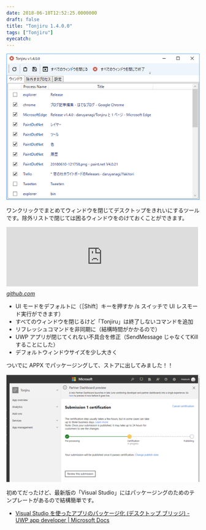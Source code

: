 ```yaml
---
date: 2018-06-10T12:52:25.0000000
draft: false
title: "Tonjiru 1.4.0.0"
tags: ["Tonjiru"]
eyecatch: 
---
```

<p><span itemscope itemtype="http://schema.org/Photograph"><img src="20180610124631.png" alt="f:id:daruyanagi:20180610124631p:plain" title="f:id:daruyanagi:20180610124631p:plain" class="hatena-fotolife" itemprop="image"></span></p><p>ワンクリックでまとめてウィンドウを閉じてデスクトップをきれいにするツールです。除外リストで閉じては困るウィンドウをのけておくことができます。</p><p><iframe src="https://hatenablog-parts.com/embed?url=https%3A%2F%2Fgithub.com%2Fdaruyanagi%2FTonjiru%2Freleases%2Ftag%2Fv1.4.0" title="daruyanagi/Tonjiru" class="embed-card embed-webcard" scrolling="no" frameborder="0" style="display: block; width: 100%; height: 155px; max-width: 500px; margin: 10px 0px;"></iframe><cite class="hatena-citation"><a href="https://github.com/daruyanagi/Tonjiru/releases/tag/v1.4.0">github.com</a></cite><br />
</p>

<ul>
<li>UI モードをデフォルトに（［Shift］キーを押すか /s スイッチで UI レスモード実行ができます）</li>
<li>すべてのウィンドウを閉じるけど「Tonjiru」は終了しないコマンドを追加</li>
<li>リフレッシュコマンドを非同期に（結構時間がかかるので）</li>
<li>UWP アプリが閉じてくれない不具合を修正（SendMessage じゃなくてKill することにした）</li>
<li>デフォルトウィンドウサイズを少し大きく</li>
</ul><p>ついでに APPX でパッケージングして、ストアに出してみました！！</p><p><span itemscope itemtype="http://schema.org/Photograph"><img src="20180610124351.png" alt="f:id:daruyanagi:20180610124351p:plain" title="f:id:daruyanagi:20180610124351p:plain" class="hatena-fotolife" itemprop="image"></span></p><p>初めてだったけど、最新版の「Visual Studio」にはパッケージングのためのテンプレートがあるので結構簡単です。</p>

<ul>
<li><a href="https://docs.microsoft.com/ja-jp/windows/uwp/porting/desktop-to-uwp-packaging-dot-net">Visual Studio &#x3092;&#x4F7F;&#x3063;&#x305F;&#x30A2;&#x30D7;&#x30EA;&#x306E;&#x30D1;&#x30C3;&#x30B1;&#x30FC;&#x30B8;&#x5316; (&#x30C7;&#x30B9;&#x30AF;&#x30C8;&#x30C3;&#x30D7; &#x30D6;&#x30EA;&#x30C3;&#x30B8;) - UWP app developer | Microsoft Docs</a></li>
</ul>